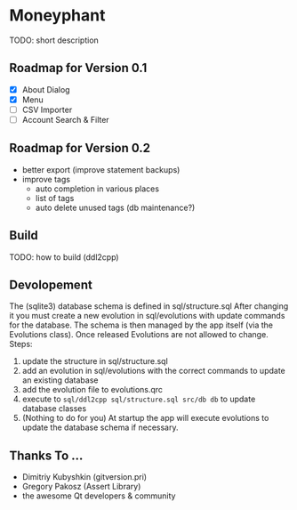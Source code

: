 Moneyphant
==========

TODO: short description

Roadmap for Version 0.1
-----------------------
- [x] About Dialog
- [x] Menu
- [ ] CSV Importer
- [ ] Account Search & Filter

Roadmap for Version 0.2
------------------------
- better export (improve statement backups)
- improve tags
	- auto completion in various places
	- list of tags
	- auto delete unused tags (db maintenance?)

Build
-----
TODO: how to build (ddl2cpp)

Devolopement
------------
The (sqlite3) database schema is defined in sql/structure.sql After changing it you must create a new evolution in sql/evolutions with update commands for the database. The schema is then managed by the app itself (via the Evolutions class). Once released Evolutions are not allowed to change.
Steps:
1. update the structure in sql/structure.sql
2. add an evolution in sql/evolutions with the correct commands to update an existing database
3. add the evolution file to evolutions.qrc
4. execute to `sql/ddl2cpp sql/structure.sql src/db db` to update database classes
5. (Nothing to do for you) At startup the app will execute evolutions to update the database schema if necessary.


Thanks To ...
-------------
- Dimitriy Kubyshkin (gitversion.pri)
- Gregory Pakosz (Assert Library)
- the awesome Qt developers & community

